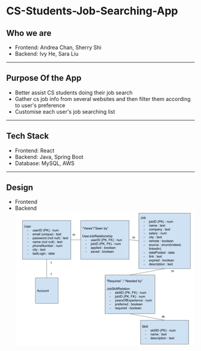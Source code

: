 # CS-Students-Job-Searching-App

## Who we are
 - Frontend: Andrea Chan, Sherry Shi
 - Backend: Ivy He, Sara Liu
 
 ---
 
 ## Purpose Of the App
 - Better assist CS students doing their job search 
 - Gather cs job info from several websites and then filter them according to user's preference
 - Customise each user's job searching list
 
 ---
 ## Tech Stack
 - Frontend: React
 - Backend: Java, Spring Boot
 - Database: MySQL, AWS
 
 ---
 ## Design 
 - Frontend
 - Backend
  ![Alt text](./img/backend.png?raw=true "Optional Title")
 
